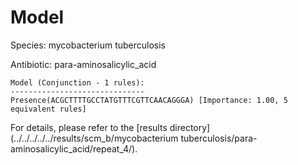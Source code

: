 
# Model

Species: mycobacterium tuberculosis

Antibiotic: para-aminosalicylic_acid

```
Model (Conjunction - 1 rules):
------------------------------
Presence(ACGCTTTTGCCTATGTTTCGTTCAACAGGGA) [Importance: 1.00, 5 equivalent rules]

```

For details, please refer to the [results directory](../../../../../results/scm_b/mycobacterium tuberculosis/para-aminosalicylic_acid/repeat_4/).

